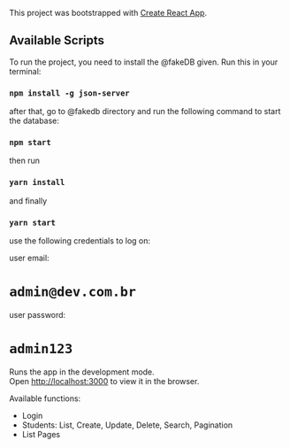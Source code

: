 This project was bootstrapped with [Create React App](https://github.com/facebook/create-react-app).

## Available Scripts

To run the project, you need to install the @fakeDB given. Run this in your terminal:

### `npm install -g json-server`

after that, go to @fakedb directory and run the following command to start the database:

### `npm start`

then run

### `yarn install`

and finally 

### `yarn start`


use the following credentials to  log on:

user email:

# `admin@dev.com.br`

user password:

# `admin123`


Runs the app in the development mode.<br />
Open [http://localhost:3000](http://localhost:3000) to view it in the browser.

Available functions:
- Login 
- Students: List, Create, Update, Delete, Search, Pagination
- List Pages